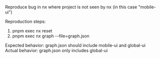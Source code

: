 
Reproduce bug in nx where project is not seen by nx (in this case "mobile-ui")

Reproduction steps:
1) pnpm exec nx reset
2) pnpm exec nx graph --file=graph.json

Expected behavior: graph.json should include mobile-ui and global-ui
Actual behavior: graph.json only includes global-ui
